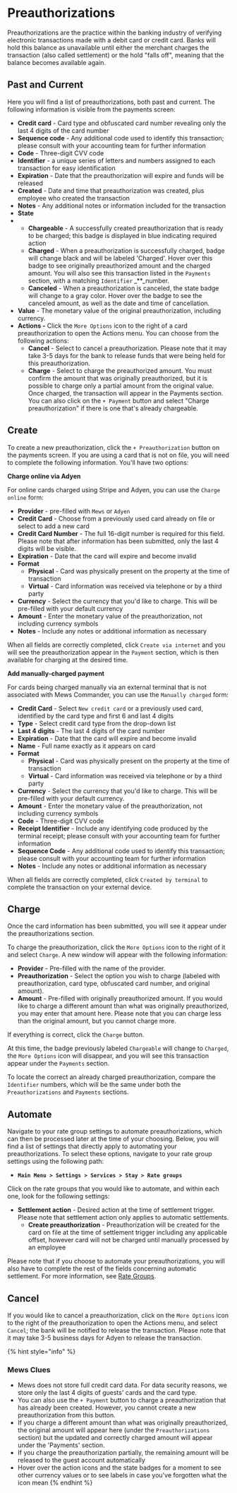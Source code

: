 # Preauthorizations

Preauthorizations are the practice within the banking industry of verifying electronic transactions made with a debit card or credit card. Banks will hold this balance as unavailable until either the merchant charges the transaction \(also called settlement\) or the hold "falls off", meaning that the balance becomes available again.

## Past and Current

Here you will find a list of preauthorizations, both past and current. The following information is visible from the payments screen:

* **Credit card** - Card type and obfuscated card number revealing only the last 4 digits of the card number
* **Sequence code** - Any additional code used to identify this transaction; please consult with your accounting team for further information
* **Code** - Three-digit CVV code
* **Identifier** - a unique series of letters and numbers assigned to each transaction for easy identification
* **Expiration** - Date that the preauthorization will expire and funds will be released
* **Created** - Date and time that preauthorization was created, plus employee who created the transaction
* **Notes** - Any additional notes or information included for the transaction
* **State**
* * **Chargeable** - A successfully created preauthorization that is ready to be charged; this badge is displayed in blue indicating required action
  * **Charged** - When a preauthorization is successfully charged, badge will change black and will be labeled 'Charged'. Hover over this badge to see originally preauthorized amount and the charged amount. You will also see this transaction listed in the `Payments` section, with a matching `Identifier` _\*\*_number. 
  * **Canceled** - When a preauthorization is canceled, the state badge will change to a gray color. Hover over the badge to see the canceled amount, as well as the date and time of cancellation. 
* **Value** - The monetary value of the original preauthorization, including currency.
* **Actions -** Click the `More Options` icon to the right of a card preauthorization to open the Actions menu. You can choose from the following actions:
  * **Cancel** - Select to cancel a preauthorization. Please note that it may take 3-5 days for the bank to release funds that were being held for this preauthorization. 
  * **Charge** - Select to charge the preauthorized amount. You must confirm the amount that was originally preauthorized, but it is possible to charge only a partial amount from the original value. Once charged, the transaction will appear in the Payments section. You can also click on the `+ Payment` button and select "Charge preauthorization" if there is one that's already chargeable. 

## Create

To create a new preauthorization, click the `+ Preauthorization` button on the payments screen. If you are using a card that is not on file, you will need to complete the following information. You'll have two options:

**Charge online via Adyen**

For online cards charged using Stripe and Adyen, you can use the `Charge online` form:

* **Provider** - pre-filled with `Mews` or `Adyen`
* **Credit Card** - Choose from a previously used card already on file or select to add a new card
* **Credit Card Number** - The full 16-digit number is required for this field. Please note that after information has been submitted, only the last 4 digits will be visible.
* **Expiration** - Date that the card will expire and become invalid
* **Format**
  * **Physical** - Card was physically present on the property at the time of transaction
  * **Virtual** - Card information was received via telephone or by a third party
* **Currency** - Select the currency that you'd like to charge. This will be pre-filled with your default currency
* **Amount** - Enter the monetary value of the preauthorization, not including currency symbols
* **Notes** - Include any notes or additional information as necessary

When all fields are correctly completed, click `Create via internet` and you will see the preauthorization appear in the `Payment` section, which is then available for charging at the desired time.

**Add manually-charged payment**

For cards being charged manually via an external terminal that is not associated with Mews Commander, you can use the `Manually charged` form:

* **Credit Card** - Select `New credit card` or a previously used card, identified by the card type and first 6 and last 4 digits
* **Type** - Select credit card type from the drop-down list
* **Last 4 digits** - The last 4 digits of the card number
* **Expiration** - Date that the card will expire and become invalid
* **Name** - Full name exactly as it appears on card
* **Format**
  * **Physical** - Card was physically present on the property at the time of transaction
  * **Virtual** - Card information was received via telephone or by a third party
* **Currency** - Select the currency that you'd like to charge. This will be pre-filled with your default currency.
* **Amount** - Enter the monetary value of the preauthorization, not including currency symbols
* **Code** - Three-digit CVV code
* **Receipt Identifier** - Include any identifying code produced by the terminal receipt; please consult with your accounting team for further information
* **Sequence Code** - Any additional code used to identify this transaction; please consult with your accounting team for further information
* **Notes** - Include any notes or additional information as necessary

When all fields are correctly completed, click `Created by terminal` to complete the transaction on your external device.

## Charge

Once the card information has been submitted, you will see it appear under the preauthorizations section.

To charge the preauthorization, click the `More Options` icon to the right of it and select `Charge`. A new window will appear with the following information:

* **Provider** - Pre-filled with the name of the provider.
* **Preauthorization** - Select the option you wish to charge \(labeled with preauthorization, card type, obfuscated card number, and original amount\).
* **Amount** - Pre-filled with originally preauthorized amount. If you would like to charge a different amount than what was originally preauthorized, you may enter that amount here. Please note that you can charge less than the original amount, but you cannot charge more. 

If everything is correct, click the `Charge` button.

At this time, the badge previously labeled `Chargeable` will change to `Charged`, the `More Options` icon will disappear, and you will see this transaction appear under the `Payments` section.

To locate the correct an already charged preauthorization, compare the `Identifier` numbers, which will be the same under both the `Preauthorizations` and `Payments` sections.

## Automate

Navigate to your rate group settings to automate preauthorizations, which can then be processed later at the time of your choosing. Below, you will find a list of settings that directly apply to automating your preauthorizations. To select these options, navigate to your rate group settings using the following path:

* **`Main Menu > Settings > Services > Stay > Rate groups`**

Click on the rate groups that you would like to automate, and within each one, look for the following settings:

* **Settlement action** - Desired action at the time of settlement trigger. Please note that settlement action only applies to automatic settlements.
  * **Create preauthorization** - Preauthorization will be created for the card on file at the time of settlement trigger including any applicable offset, however card will not be charged until manually processed by an employee

Please note that if you choose to automate your preauthorizations, you will also have to complete the rest of the fields concerning automatic settlement. For more information, see [Rate Groups](https://mews-systems.gitbook.io/guide/commander/settings/sales-settings/services/stay-services/rate-groups). 

## Cancel

If you would like to cancel a preauthorization, click on the `More Options` icon to the right of the preauthorization to open the Actions menu, and select `Cancel`; the bank will be notified to release the transaction. Please note that it may take 3-5 business days for Adyen to release the transaction.

{% hint style="info" %}
### Mews Clues

* Mews does not store full credit card data. For data security reasons, we store only the last 4 digits of guests' cards and the card type.
* You can also use the `+ Payment` button to charge a preauthorization that has already been created. However, you cannot create a new preauthorization from this button.
* If you charge a different amount than what was originally preauthorized, the original amount will appear here \(under the `Preauthorizations` section\) but the updated and correctly charged amount will appear under the 'Payments' section.
* If you charge the preauthorization partially, the remaining amount will be released to the guest account automatically
* Hover over the action icons and the state badges for a moment to see other currency values or to see labels in case you've forgotten what the icon mean
{% endhint %}

